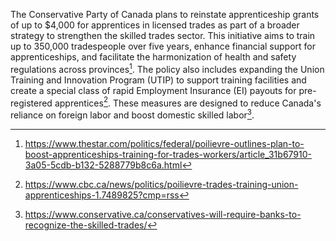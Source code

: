 The Conservative Party of Canada plans to reinstate apprenticeship grants of up to $4,000 for apprentices in licensed trades as part of a broader strategy to strengthen the skilled trades sector. This initiative aims to train up to 350,000 tradespeople over five years, enhance financial support for apprenticeships, and facilitate the harmonization of health and safety regulations across provinces[^1]. The policy also includes expanding the Union Training and Innovation Program (UTIP) to support training facilities and create a special class of rapid Employment Insurance (EI) payouts for pre-registered apprentices[^2]. These measures are designed to reduce Canada's reliance on foreign labor and boost domestic skilled labor[^3].

[^1]: https://www.thestar.com/politics/federal/poilievre-outlines-plan-to-boost-apprenticeships-training-for-trades-workers/article_31b67910-3a05-5cdb-b132-5288779b8c6a.html
[^2]: https://www.cbc.ca/news/politics/poilievre-trades-training-union-apprenticeships-1.7489825?cmp=rss
[^3]: https://www.conservative.ca/conservatives-will-require-banks-to-recognize-the-skilled-trades/

